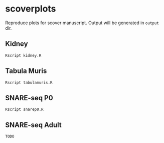 # scoverplots
Reproduce plots for scover manuscript. Output will be generated in `output` dir. 

## Kidney

```
Rscript kidney.R
```

## Tabula Muris

```
Rscript tabulamuris.R
```

## SNARE-seq P0

```
Rscript snarep0.R
```

## SNARE-seq Adult

```
TODO
```
